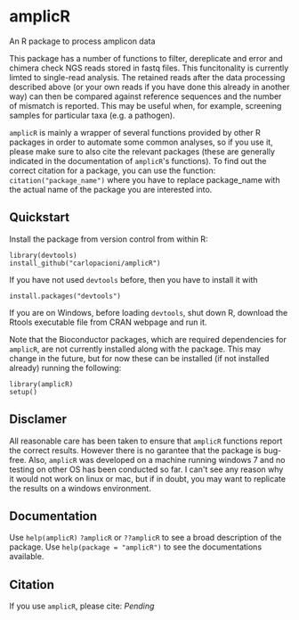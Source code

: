 # amplicR 
An R package to process amplicon data

This package has a number of functions to filter, dereplicate and error and 
chimera check NGS reads stored in fastq files. This funcitonality is currently
limted to single-read analysis. The retained reads after the data processing 
described above (or your own reads if you have done this already in another way) 
can then be compared against reference
sequences and the number of mismatch is reported. This may be useful when, for
example, screening samples for particular taxa (e.g. a pathogen).

`amplicR` is mainly a wrapper of several functions provided by other R packages 
in order to automate some common analyses, so if you use it, please make sure to
also cite the relevant packages (these are generally indicated in the 
documentation of `amplicR`'s functions). To find out the correct citation for a 
package, you can use the function: `citation("package_name")` where you have to 
replace package_name with the actual name of the package you are interested 
into.

## Quickstart 
Install the package from version control from within R: 
``` 
library(devtools) 
install_github("carlopacioni/amplicR") 
``` 
If you have not used `devtools` before, then you have to install it with  
```
install.packages("devtools") 
```
If you are on Windows, before loading `devtools`, shut down R, download the 
Rtools executable file from CRAN webpage and run it.  

Note that the Bioconductor packages, which are required dependencies for 
`amplicR`, are not currently installed along with the package. This may change 
in the future, but for now these can be installed (if not installed already) 
running the following:

```
library(amplicR)
setup()
```


## Disclamer 
All reasonable care has been taken to ensure that `amplicR` functions report the 
correct results. However there is no garantee that the package is bug-free. Also, 
`amplicR` was developed on a machine running windows 7 and no testing on other OS 
has been conducted so far. I can't see any reason why it would not work on linux 
or mac, but if in doubt, you may want to replicate the results on a windows 
environment.

## Documentation 
Use `help(amplicR)` `?amplicR` or `??amplicR` to see a broad 
description of the package. Use `help(package = "amplicR")` to see the 
documentations available.

## Citation 
If you use `amplicR`, please cite: _Pending_
